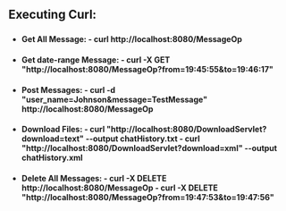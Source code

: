 ## Executing Curl: <h3>

* <h4>Get All Message:
  - curl http://localhost:8080/MessageOp

* <h4>Get date-range Message:
  - curl -X GET "http://localhost:8080/MessageOp?from=19:45:55&to=19:46:17"
  
* <h4>Post Messages:
  - curl -d "user_name=Johnson&message=TestMessage" http://localhost:8080/MessageOp
  
* <h4>Download Files:
  - curl "http://localhost:8080/DownloadServlet?download=text" --output chatHistory.txt
  - curl "http://localhost:8080/DownloadServlet?download=xml" --output chatHistory.xml
  
* <h4>Delete All Messages:
  - curl -X DELETE http://localhost:8080/MessageOp
  - curl -X DELETE "http://localhost:8080/MessageOp?from=19:47:53&to=19:47:56"